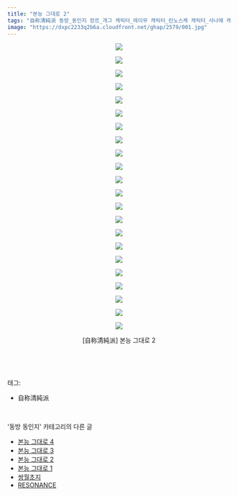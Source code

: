 ```yaml
---
title: "본능 그대로 2"
tags: "自称清純派 동방_동인지 장르_개그 캐릭터_레이무 캐릭터_린노스케 캐릭터_사나에 캐릭터_스와코"
image: "https://dxpc2233q2b6a.cloudfront.net/ghap/2579/001.jpg"
---
```

<div class="article">
<p style="text-align: center; clear: none; float: none;"><img src="{{ site.imgserver3 }}/ghap/2579/001.jpg"/></p>
<p style="text-align: center; clear: none; float: none;"><img src="{{ site.imgserver3 }}/ghap/2579/002.jpg"/></p>
<p style="text-align: center; clear: none; float: none;"><img src="{{ site.imgserver3 }}/ghap/2579/003.jpg"/></p>
<p style="text-align: center; clear: none; float: none;"><img src="{{ site.imgserver3 }}/ghap/2579/004.jpg"/></p>
<p style="text-align: center; clear: none; float: none;"><img src="{{ site.imgserver3 }}/ghap/2579/005.jpg"/></p>
<p style="text-align: center; clear: none; float: none;"><img src="{{ site.imgserver3 }}/ghap/2579/006.jpg"/></p>
<p style="text-align: center; clear: none; float: none;"><img src="{{ site.imgserver3 }}/ghap/2579/007.jpg"/></p>
<p style="text-align: center; clear: none; float: none;"><img src="{{ site.imgserver3 }}/ghap/2579/008.jpg"/></p>
<p style="text-align: center; clear: none; float: none;"><img src="{{ site.imgserver3 }}/ghap/2579/009.jpg"/></p>
<p style="text-align: center; clear: none; float: none;"><img src="{{ site.imgserver3 }}/ghap/2579/010.jpg"/></p>
<p style="text-align: center; clear: none; float: none;"><img src="{{ site.imgserver3 }}/ghap/2579/011.jpg"/></p>
<p style="text-align: center; clear: none; float: none;"><img src="{{ site.imgserver3 }}/ghap/2579/012.jpg"/></p>
<p style="text-align: center; clear: none; float: none;"><img src="{{ site.imgserver3 }}/ghap/2579/013.jpg"/></p>
<p style="text-align: center; clear: none; float: none;"><img src="{{ site.imgserver3 }}/ghap/2579/014.jpg"/></p>
<p style="text-align: center; clear: none; float: none;"><img src="{{ site.imgserver3 }}/ghap/2579/015.jpg"/></p>
<p style="text-align: center; clear: none; float: none;"><img src="{{ site.imgserver3 }}/ghap/2579/016.jpg"/></p>
<p style="text-align: center; clear: none; float: none;"><img src="{{ site.imgserver3 }}/ghap/2579/017.jpg"/></p>
<p style="text-align: center; clear: none; float: none;"><img src="{{ site.imgserver3 }}/ghap/2579/018.jpg"/></p>
<p style="text-align: center; clear: none; float: none;"><img src="{{ site.imgserver3 }}/ghap/2579/019.jpg"/></p>
<p style="text-align: center; clear: none; float: none;"><img src="{{ site.imgserver3 }}/ghap/2579/020.jpg"/></p>
<p style="text-align: center; clear: none; float: none;"><img src="{{ site.imgserver3 }}/ghap/2579/021.jpg"/></p>
<p style="text-align: center; clear: none; float: none;"><img src="{{ site.imgserver3 }}/ghap/2579/022.jpg"/></p>
<p style="text-align: center; clear: none; float: none;">[自称清純派] 본능 그대로 2</p>
<p><br/></p>
</div><br/>
<div class="tagTrail">
<p>태그: </p>
<ul>
<li>自称清純派</li>
</ul>
</div><br/>
<div class="another">
<p>'동방 동인지' 카테고리의 다른 글</p>
<ul>
<li><a href="/ghap_2581">본능 그대로 4</a></li>
<li><a href="/ghap_2580">본능 그대로 3</a></li>
<li><a href="/ghap_2579">본능 그대로 2</a></li>
<li><a href="/ghap_2578">본능 그대로 1</a></li>
<li><a href="/ghap_2577">쌍월초지</a></li>
<li><a href="/ghap_2575">RESONANCE</a></li>
</ul>
</div><br/>
<div class="cb_module cb_fluid">
<div class="cb_wrt cb_profile">
</div><!-- commentList close -->
</div><br/>

